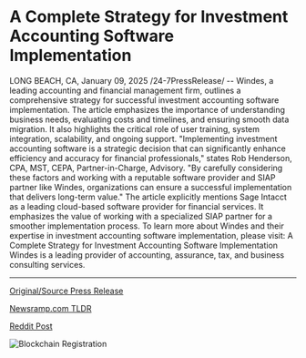 # A Complete Strategy for Investment Accounting Software Implementation

LONG BEACH, CA, January 09, 2025 /24-7PressRelease/ -- Windes, a leading accounting and financial management firm, outlines a comprehensive strategy for successful investment accounting software implementation.  The article emphasizes the importance of understanding business needs, evaluating costs and timelines, and ensuring smooth data migration. It also highlights the critical role of user training, system integration, scalability, and ongoing support.  "Implementing investment accounting software is a strategic decision that can significantly enhance efficiency and accuracy for financial professionals," states Rob Henderson, CPA, MST, CEPA, Partner-in-Charge, Advisory. "By carefully considering these factors and working with a reputable software provider and SIAP partner like Windes, organizations can ensure a successful implementation that delivers long-term value."  The article explicitly mentions Sage Intacct as a leading cloud-based software provider for financial services. It emphasizes the value of working with a specialized SIAP partner for a smoother implementation process.  To learn more about Windes and their expertise in investment accounting software implementation, please visit: A Complete Strategy for Investment Accounting Software Implementation  Windes is a leading provider of accounting, assurance, tax, and business consulting services. 

---

[Original/Source Press Release](https://www.24-7pressrelease.com/press-release/517650/a-complete-strategy-for-investment-accounting-software-implementation)
                    

[Newsramp.com TLDR](https://newsramp.com/curated-news/windes-outlines-strategy-for-successful-investment-accounting-software-implementation/10a5113d3974ae1e4a954c0c1b7b638b) 

 



[Reddit Post](https://www.reddit.com/r/technology_press/comments/1hx867l/windes_outlines_strategy_for_successful/) 



![Blockchain Registration](https://cdn.newsramp.app/24-7PressRelease/qrcode/251/9/urge6o6q.webp)